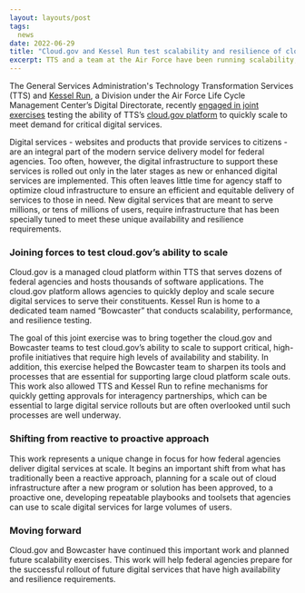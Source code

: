 ```yaml
---
layout: layouts/post
tags:
  news
date: 2022-06-29
title: "Cloud.gov and Kessel Run test scalability and resilience of cloud services"
excerpt: TTS and a team at the Air Force have been running scalability, performance, and resilience testing of the cloud.gov platform
---
```


The General Services Administration's Technology Transformation Services (TTS) and [Kessel Run](https://kesselrun.af.mil/), a Division under the Air Force Life Cycle Management Center’s Digital Directorate, recently [engaged in joint exercises](https://www.gsa.gov/about-us/newsroom/news-releases/kessel-run-tts-collaborated-to-develop-capability-able-to-host-100-million-users-per-hour-with-cloudgov-03302022) testing the ability of TTS’s [cloud.gov platform](http://cloud.gov) to quickly scale to meet demand for critical digital services.

Digital services - websites and products that provide services to citizens - are an integral part of the modern service delivery model for federal agencies. Too often, however, the digital infrastructure to support these services is rolled out only in the later stages as new or enhanced digital services are implemented. This often leaves little time for agency staff to optimize cloud infrastructure to ensure an efficient and equitable delivery of services to those in need. New digital services that are meant to serve millions, or tens of millions of users, require infrastructure that has been specially tuned to meet these unique availability and resilience requirements.

### Joining forces to test cloud.gov’s ability to scale

Cloud.gov is a managed cloud platform within TTS that serves dozens of federal agencies and hosts thousands of software applications. The cloud.gov platform allows agencies to quickly deploy and scale secure digital services to serve their constituents. Kessel Run is home to a dedicated team named “Bowcaster” that conducts scalability, performance, and resilience testing.

The goal of this joint exercise was to bring together the cloud.gov and Bowcaster teams to test cloud.gov’s ability to scale to support critical, high-profile initiatives that require high levels of availability and stability. In addition, this exercise helped the Bowcaster team to sharpen its tools and processes that are essential for supporting large cloud platform scale outs. This work also allowed TTS and Kessel Run to refine mechanisms for quickly getting approvals for interagency partnerships, which can be essential to large digital service rollouts but are often overlooked until such processes are well underway.

### Shifting from reactive to proactive approach

This work represents a unique change in focus for how federal agencies deliver digital services at scale. It begins an important shift from what has traditionally been a reactive approach, planning for a scale out of cloud infrastructure after a new program or solution has been approved, to a proactive one, developing repeatable playbooks and toolsets that agencies can use to scale digital services for large volumes of users.

### Moving forward

Cloud.gov and Bowcaster have continued this important work and planned future scalability exercises. This work will help federal agencies prepare for the successful rollout of future digital services that have high availability and resilience requirements.
